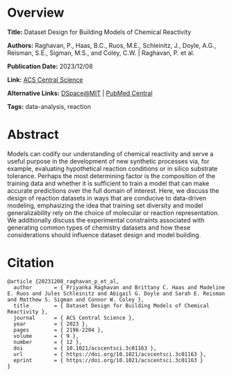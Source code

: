 # Overview
**Title:**
Dataset Design for Building Models of Chemical Reactivity

**Authors:**
Raghavan, P., Haas, B.C., Ruos, M.E., Schleinitz, J., Doyle, A.G., Reisman, S.E., Sigman, M.S., and Coley, C.W. |
Raghavan, P. et al.

**Publication Date:**
2023/12/08

**Link:**
[ACS Central Science](https://pubs.acs.org/doi/10.1021/acscentsci.3c01163)

**Alternative Links:**
[DSpace@MIT](https://dspace.mit.edu/handle/1721.1/158178) |
[PubMed Central](https://pmc.ncbi.nlm.nih.gov/articles/PMC10755851)

**Tags:**
data-analysis, reaction


# Abstract
Models can codify our understanding of chemical reactivity and serve a useful purpose in the development of new synthetic processes via, for example, evaluating hypothetical reaction conditions or in silico substrate tolerance.
Perhaps the most determining factor is the composition of the training data and whether it is sufficient to train a model that can make accurate predictions over the full domain of interest.
Here, we discuss the design of reaction datasets in ways that are conducive to data-driven modeling, emphasizing the idea that training set diversity and model generalizability rely on the choice of molecular or reaction representation.
We additionally discuss the experimental constraints associated with generating common types of chemistry datasets and how these considerations should influence dataset design and model building.


# Citation
```
@article {20231208_raghavan_p_et_al,
  author       = { Priyanka Raghavan and Brittany C. Haas and Madeline E. Ruos and Jules Schleinitz and Abigail G. Doyle and Sarah E. Reisman and Matthew S. Sigman and Connor W. Coley },
  title        = { Dataset Design for Building Models of Chemical Reactivity },
  journal      = { ACS Central Science },
  year         = { 2023 },
  pages        = { 2196-2204 },
  volume       = { 9 },
  number       = { 12 },
  doi          = { 10.1021/acscentsci.3c01163 },
  url          = { https://doi.org/10.1021/acscentsci.3c01163 },
  eprint       = { https://doi.org/10.1021/acscentsci.3c01163 }
}
```
